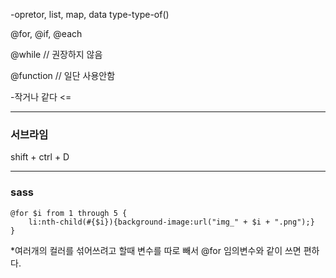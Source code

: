-opretor, list, map, data type-type-of()

@for, @if, @each

@while                 // 권장하지 않음

@function            // 일단 사용안함

-작거나 같다 <=

---

### 서브라임

shift + ctrl + D

---

### sass

```
@for $i from 1 through 5 {
    li:nth-child(#{$i}){background-image:url("img_" + $i + ".png");}
}
```

*여러개의 컬러를 섞어쓰려고 할때 변수를 따로 빼서 @for 임의변수와 같이 쓰면 편하다.